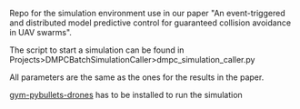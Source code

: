 Repo for the simulation environment use in our paper "An event-triggered and distributed model predictive control for guaranteed collision avoidance in UAV swarms".

The script to start a simulation can be found in Projects>DMPCBatchSimulationCaller>dmpc_simulation_caller.py

All parameters are the same as the ones for the results in the paper.

[gym-pybullets-drones](https://github.com/utiasDSL/gym-pybullet-drones) has to be installed to run the simulation